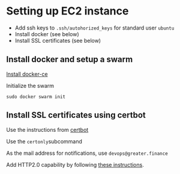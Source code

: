 # Setting up EC2 instance

* Add ssh keys to `.ssh/autohorized_keys` for standard user `ubuntu`
* Install docker \(see below\)
* Install SSL certificates \(see below\)

## Install docker and setup a swarm

[Install docker-ce](https://docs.docker.com/install/linux/docker-ce/ubuntu/#install-docker-ce)

Initialize the swarm

```
sudo docker swarm init
```

## Install SSL certificates using certbot

Use the instructions from [certbot](https://certbot.eff.org/#ubuntuxenial-nginx)

Use the `certonly`subcommand

As the mail address for notifications, use `devops@greater.finance`

Add HTTP2.0 capability by following [these instructions](https://www.bjornjohansen.no/enable-http2-on-nginx).



